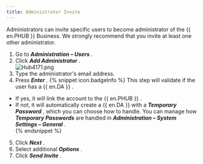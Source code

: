 ```yaml
---
title: Administrator Invite
---
```

Administrators can invite specific users to become administrator of the {{ en.PHUB }} Business. We strongly recommend that you invite at least one other administrator.  

1. Go to ***Administration – Users*** . 
1. Click ***Add Administrator*** .  
![Hub4171.png](/img/en/hub/Hub4171.png) 
1. Type the administrator&apos;s email address. 
1. Press ***Enter*** . 
{% snippet icon.badgeInfo %} 
This step will validate if the user has a {{ en.DA }} .  

* If yes, it will link the account to the {{ en.PHUB }} .  
* If not, it will automatically create a {{ en.DA }} with a ***Temporary Password*** , which you can choose how to handle. You can manage how ***Temporary Passwords*** are handled in ***Administration – System Settings – General*** .  
{% endsnippet %}
 
5. Click ***Next*** . 
1. Select additional ***Options*** . 
1. Click ***Send Invite*** . 

